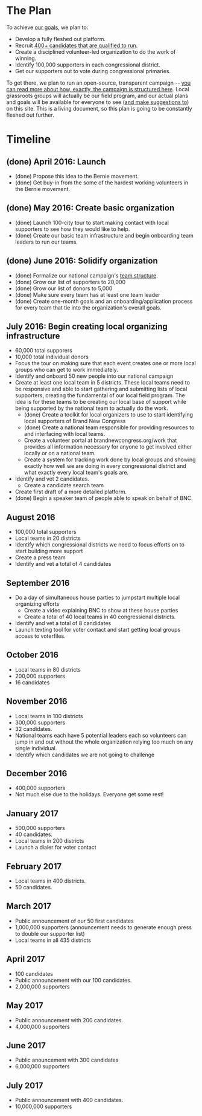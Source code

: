 # The Plan

To achieve [our goals](/goals), we plan to:

* Develop a fully fleshed out platform.
* Recruit [400+ candidates that are qualified to run](/faq#who-will-the-candidates-be).
* Create a disciplined volunteer-led organization to do the work of winning.
* Identify 100,000 supporters in each congressional district.
* Get our supporters out to vote during congressional primaries.

To get there, we plan to run an open-source, transparent campaign -- [you can read more about how, exactly, the campaign is structured here](/work). Local grassroots groups will actually be our field program, and our actual plans and goals will be available for everyone to see ([and make suggestions to](https://github.com/BrandNewCongress/website/tree/master/src/static/site)) on this site. This is a living document, so this plan is going to be constantly fleshed out further.

# Timeline

## (done) April 2016: Launch

* (done) Propose this idea to the Bernie movement.
* (done) Get buy-in from the some of the hardest working volunteers in the Bernie movement.

## (done) May 2016: Create basic organization

* (done) Launch 100-city tour to start making contact with local supporters to see how they would like to help.
* (done) Create our basic team infrastructure and begin onboarding team leaders to run our teams.

## (done) June 2016: Solidify organization

* (done) Formalize our national campaign's [team structure](/teams).
* (done) Grow our list of supporters to 20,000
* (done) Grow our list of donors to 5,000
* (done) Make sure every team has at least one team leader
* (done) Create one-month goals and an onboarding/application process for every team that tie into the organization's overall goals.

## July 2016: Begin creating local organizing infrastructure

* 60,000 total supporers
* 10,000 total individual donors
* Focus the tour on making sure that each event creates one or more local groups who can get to work immediately.
* Identify and onboard 50 new people into our national campaign
* Create at least one local team in 5 districts. These local teams need to be  responsive and able to start gathering and submitting lists of local supporters, creating the fundamental of our local field program.  The idea is for these teams to be creating our local base of support while being supported by the national team to actually do the work.
    * (done) Create a toolkit for local organizers to use to start identifying local supporters of Brand New Congress
    * (done) Create a national team responsible for providing resources to and interfacing with local teams.
    * Create a volunteer portal at brandnewcongress.org/work that provides all information necessary for anyone to get involved either locally or on a national team.
    * Create a system for tracking work done by local groups and showing exactly how well we are doing in every congressional district and what exactly every local team's goals are.
* Identify and vet 2 candidates.
    * Create a candidate search team
* Create first draft of a more detailed platform.
* (done) Begin a speaker team of people able to speak on behalf of BNC.

## August 2016
* 100,000 total supporters
* Local teams in 20 districts
* Identify which congressional districts we need to focus efforts on to start building more support
* Create a press team
* Identify and vet a total of 4 candidates

## September 2016
* Do a day of simultaneous house parties to jumpstart multiple local organizing efforts
    * Create a video explaining BNC to show at these house parties
    * Create a total of 40 local teams in 40 congressional districts.
* Identify and vet a total of 8 candidates
* Launch texting tool for voter contact and start getting local groups access to voterfiles.

## October 2016
* Local teams in 80 districts
* 200,000 supporters
* 16 candidates

## November 2016
* Local teams in 100 districts
* 300,000 supporters
* 32 candidates.
* National teams each have 5 potential leaders each so volunteers can jump in and out without the whole organization relying too much on any single individual.
* Identify which candidates we are not going to challenge

## December 2016
* 400,000 supporters
* Not much else due to the holidays. Everyone get some rest!

## January 2017
* 500,000 supporters
* 40 candidates.
* Local teams in 200 districts
* Launch a dialer for voter contact

## February 2017
* Local teams in 400 districts.
* 50 candidates.

## March 2017
* Public announcement of our 50 first candidates
* 1,000,000 supporters (announcement needs to generate enough press to double our supporter list)
* Local teams in all 435 districts

## April 2017
* 100 candidates
* Public announcement with our 100 candidates.
* 2,000,000 supporters

## May 2017
* Public announcement with 200 candidates.
* 4,000,000 supporters

## June 2017
* Public anouncement with 300 candidates
* 6,000,000 supporters

## July 2017
* Public announcement with 400 candidates.
* 10,000,000 supporters
